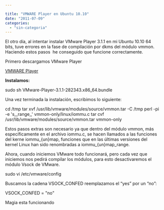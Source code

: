 ```yaml
---

title: "VMWARE Player en Ubuntu 10.10"
date: "2011-07-09"
categories: 
  - "sin-categoria"
---
```


El otro día, al intentar instalar VMware Player 3.1.1 en mi Ubuntu 10.10 64 bits, tuve errores en la fase de compilación por dkms del módulo vmmon. Haciendo estos pasos  he conseguido que funcione correctamente.

Primero descargamos VMware Player

[VMWARE Player](https://www.vmware.com/products/player/)

**Instalamos:**

sudo sh VMware-Player-3.1.1-282343.x86\_64.bundle

Una vez terminada la instalación, escribimos lo siguiente:

cd /tmp
tar xvf /usr/lib/vmware/modules/source/vmmon.tar -C /tmp
perl -pi -e 's,\_range,,' vmmon-only/linux/iommu.c
tar cvf /usr/lib/vmware/modules/source/vmmon.tar vmmon-only

Estos pasos extras son necesario ya que dentro del módulo vmmon, más específicamente en el archivo iommu.c, se hacen llamados a las funciones del kerne iommu\_{un}map, funciones que en las últimas versiones del kernel Linux han sido renombradas a iommu\_{un}map\_range.

Ahora, cuando iniciemos VMware todo funcionará, pero cada vez que iniciemos nos pedirá compilar los módulos, para esto desactivaremos el módulo Vsock de VMware.

sudo vi /etc/vmware/config

Buscamos la cadena VSOCK\_CONFED reemplazamos el “yes” por un “no”:

VSOCK\_CONFED = "no"

Magia esta funcionando
